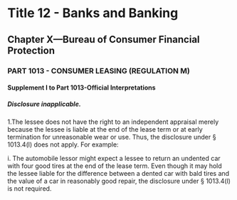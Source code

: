 
# Title 12 - Banks and Banking
## Chapter X—Bureau of Consumer Financial Protection
### PART 1013 - CONSUMER LEASING (REGULATION M)
#### Supplement I to Part 1013-Official Interpretations
##### Disclosure inapplicable.

1.The lessee does not have the right to an independent appraisal merely because the lessee is liable at the end of the lease term or at early termination for unreasonable wear or use. Thus, the disclosure under § 1013.4(l) does not apply. For example:

i. The automobile lessor might expect a lessee to return an undented car with four good tires at the end of the lease term. Even though it may hold the lessee liable for the difference between a dented car with bald tires and the value of a car in reasonably good repair, the disclosure under § 1013.4(l) is not required.
